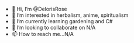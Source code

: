 - 👋 Hi, I’m @DelorisRose
- 👀 I’m interested in herbalism, anime, spiritualism
- 🌱 I’m currently learning gardening and C#
- 💞️ I’m looking to collaborate on N/A
- 📫 How to reach me...N/A

<!---
DelorisRose/DelorisRose is a ✨ special ✨ repository because its `README.md` (this file) appears on your GitHub profile.
You can click the Preview link to take a look at your changes.
--->
